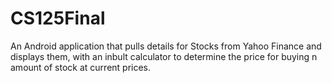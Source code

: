 # CS125Final
An Android application that pulls details for Stocks from Yahoo Finance and displays them, with an inbult calculator to determine the price for buying n amount of stock at current prices. 
